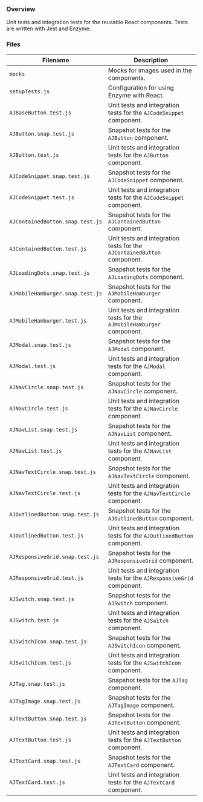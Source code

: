 ### Overview

Unit tests and integration tests for the reusable React components.  Tests are written with Jest and Enzyme.

### Files

| Filename                          | Description                                                                               |
|-----------------------------------|-------------------------------------------------------------------------------------------|
| `mocks`                           | Mocks for images used in the components.                                                  |
| `setupTests.js`                   | Configuration for using Enzyme with React.                                                |
| `AJBaseButton.test.js`            | Unit tests and integration tests for the `AJCodeSnippet` component.                       |
| `AJButton.snap.test.js`           | Snapshot tests for the `AJButton` component.                                              |
| `AJButton.test.js`                | Unit tests and integration tests for the `AJButton` component.                            |
| `AJCodeSnippet.snap.test.js`      | Snapshot tests for the `AJCodeSnippet` component.                                         |
| `AJCodeSnippet.test.js`           | Unit tests and integration tests for the `AJCodeSnippet` component.                       |
| `AJContainedButton.snap.test.js`  | Snapshot tests for the `AJContainedButton` component.                                     |
| `AJContainedButton.test.js`       | Unit tests and integration tests for the `AJContainedButton` component.                   |
| `AJLoadingDots.snap.test.js`      | Snapshot tests for the `AJLoadingDots` component.                                         |
| `AJMobileHamburger.snap.test.js`  | Snapshot tests for the `AJMobileHamburger` component.                                     |
| `AJMobileHamburger.test.js`       | Unit tests and integration tests for the `AJMobileHamburger` component.                   |
| `AJModal.snap.test.js`            | Snapshot tests for the `AJModal` component.                                               |
| `AJModal.test.js`                 | Unit tests and integration tests for the `AJModal` component.                             |
| `AJNavCircle.snap.test.js`        | Snapshot tests for the `AJNavCircle` component.                                           |
| `AJNavCircle.test.js`             | Unit tests and integration tests for the `AJNavCircle` component.                         |
| `AJNavList.snap.test.js`          | Snapshot tests for the `AJNavList` component.                                             |
| `AJNavList.test.js`               | Unit tests and integration tests for the `AJNavList` component.                           |
| `AJNavTextCircle.snap.test.js`    | Snapshot tests for the `AJNavTextCircle` component.                                       |
| `AJNavTextCircle.test.js`         | Unit tests and integration tests for the `AJNavTextCircle` component.                     |
| `AJOutlinedButton.snap.test.js`   | Snapshot tests for the `AJOutlinedButton` component.                                      |
| `AJOutlinedButton.test.js`        | Unit tests and integration tests for the `AJOutlinedButton` component.                    |
| `AJResponsiveGrid.snap.test.js`   | Snapshot tests for the `AJResponsiveGrid` component.                                      |
| `AJResponsiveGrid.test.js`        | Unit tests and integration tests for the `AJResponsiveGrid` component.                    |
| `AJSwitch.snap.test.js`           | Snapshot tests for the `AJSwitch` component.                                              |
| `AJSwitch.test.js`                | Unit tests and integration tests for the `AJSwitch` component.                            |
| `AJSwitchIcon.snap.test.js`       | Snapshot tests for the `AJSwitchIcon` component.                                          |
| `AJSwitchIcon.test.js`            | Unit tests and integration tests for the `AJSwitchIcon` component.                        |
| `AJTag.snap.test.js`              | Snapshot tests for the `AJTag` component.                                                 |
| `AJTagImage.snap.test.js`         | Snapshot tests for the `AJTagImage` component.                                            |
| `AJTextButton.snap.test.js`       | Snapshot tests for the `AJTextButton` component.                                          |
| `AJTextButton.test.js`            | Unit tests and integration tests for the `AJTextButton` component.                        |
| `AJTextCard.snap.test.js`         | Snapshot tests for the `AJTextCard` component.                                            |
| `AJTextCard.test.js`              | Unit tests and integration tests for the `AJTextCard` component.                          |
